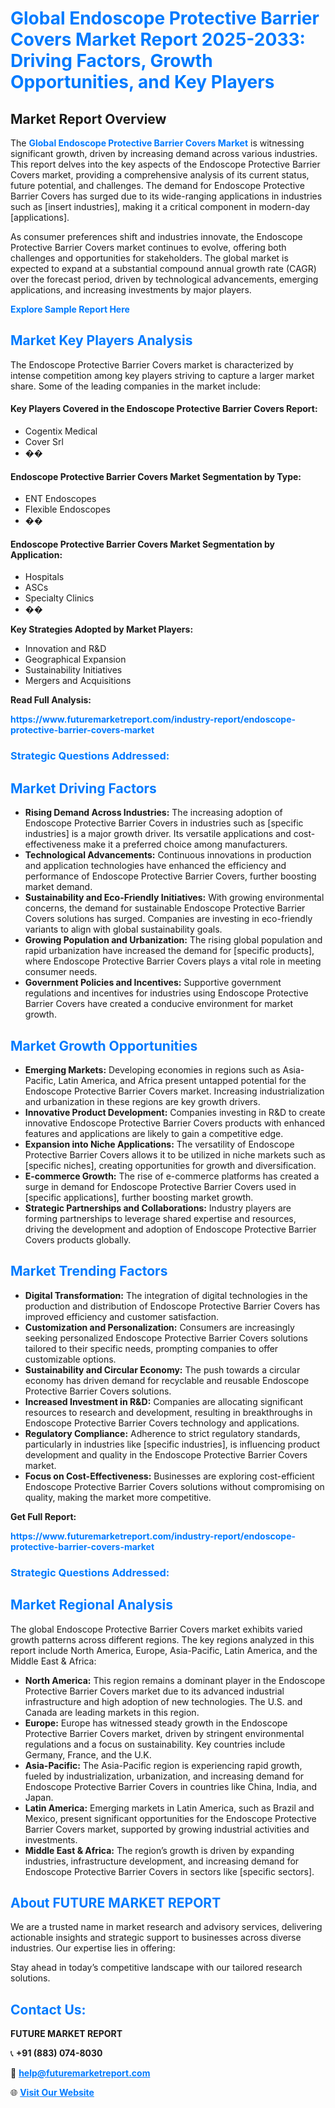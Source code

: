 <h1 style="color: #007BFF;">Global Endoscope Protective Barrier Covers Market Report 2025-2033: Driving Factors, Growth Opportunities, and Key Players</h1>

<section id="overview">
<h2>Market Report Overview</h2>
<p>The <a href="https://www.futuremarketreport.com/industry-report/endoscope-protective-barrier-covers-market" style="color: #007BFF; text-decoration: none;"><strong>Global Endoscope Protective Barrier Covers Market</strong></a> is witnessing significant growth, driven by increasing demand across various industries. This report delves into the key aspects of the Endoscope Protective Barrier Covers market, providing a comprehensive analysis of its current status, future potential, and challenges. The demand for Endoscope Protective Barrier Covers has surged due to its wide-ranging applications in industries such as [insert industries], making it a critical component in modern-day [applications].</p>
<p>As consumer preferences shift and industries innovate, the Endoscope Protective Barrier Covers market continues to evolve, offering both challenges and opportunities for stakeholders. The global market is expected to expand at a substantial compound annual growth rate (CAGR) over the forecast period, driven by technological advancements, emerging applications, and increasing investments by major players.</p>
</section>

<section id="overview">
<p><a href="https://www.futuremarketreport.com/request-sample/reportId=113929" style="color: #007BFF; text-decoration: none;"><strong>Explore Sample Report Here</strong></a></p>
</section>

<section id="key-players">
<h2 style="color: #007BFF;">Market Key Players Analysis</h2>
<p>The Endoscope Protective Barrier Covers market is characterized by intense competition among key players striving to capture a larger market share. Some of the leading companies in the market include:</p>
<h4>Key Players Covered in the Endoscope Protective Barrier Covers Report:</h4>
<ul><li>Cogentix Medical</li><li>Cover Srl</li><li>��</li></ul>
<h4>Endoscope Protective Barrier Covers Market Segmentation by Type:</h4>
<ul><li>ENT Endoscopes</li><li>Flexible Endoscopes</li><li>��</li></ul>

<h4>Endoscope Protective Barrier Covers Market Segmentation by Application:</h4>
<ul><li>Hospitals</li><li>ASCs</li><li>Specialty Clinics</li><li>��</li></ul>
<p><strong>Key Strategies Adopted by Market Players:</strong></p>
<ul>
<li>Innovation and R&D</li>
<li>Geographical Expansion</li>
<li>Sustainability Initiatives</li>
<li>Mergers and Acquisitions</li>
</ul>
</section>

<section>
<p><strong>Read Full Analysis: </strong></p><a href="https://www.futuremarketreport.com/industry-report/endoscope-protective-barrier-covers-market" style="color: #007BFF; text-decoration: none;"><strong>https://www.futuremarketreport.com/industry-report/endoscope-protective-barrier-covers-market</strong></a>
<h3 style="color: #007BFF;">Strategic Questions Addressed:</h3>
</section>

<section id="driving-factors">
<h2 style="color: #007BFF;">Market Driving Factors</h2>
<ul>
<li><strong>Rising Demand Across Industries:</strong> The increasing adoption of Endoscope Protective Barrier Covers in industries such as [specific industries] is a major growth driver. Its versatile applications and cost-effectiveness make it a preferred choice among manufacturers.</li>
<li><strong>Technological Advancements:</strong> Continuous innovations in production and application technologies have enhanced the efficiency and performance of Endoscope Protective Barrier Covers, further boosting market demand.</li>
<li><strong>Sustainability and Eco-Friendly Initiatives:</strong> With growing environmental concerns, the demand for sustainable Endoscope Protective Barrier Covers solutions has surged. Companies are investing in eco-friendly variants to align with global sustainability goals.</li>
<li><strong>Growing Population and Urbanization:</strong> The rising global population and rapid urbanization have increased the demand for [specific products], where Endoscope Protective Barrier Covers plays a vital role in meeting consumer needs.</li>
<li><strong>Government Policies and Incentives:</strong> Supportive government regulations and incentives for industries using Endoscope Protective Barrier Covers have created a conducive environment for market growth.</li>
</ul>
</section>

<section id="growth-opportunities">
<h2 style="color: #007BFF;">Market Growth Opportunities</h2>
<ul>
<li><strong>Emerging Markets:</strong> Developing economies in regions such as Asia-Pacific, Latin America, and Africa present untapped potential for the Endoscope Protective Barrier Covers market. Increasing industrialization and urbanization in these regions are key growth drivers.</li>
<li><strong>Innovative Product Development:</strong> Companies investing in R&D to create innovative Endoscope Protective Barrier Covers products with enhanced features and applications are likely to gain a competitive edge.</li>
<li><strong>Expansion into Niche Applications:</strong> The versatility of Endoscope Protective Barrier Covers allows it to be utilized in niche markets such as [specific niches], creating opportunities for growth and diversification.</li>
<li><strong>E-commerce Growth:</strong> The rise of e-commerce platforms has created a surge in demand for Endoscope Protective Barrier Covers used in [specific applications], further boosting market growth.</li>
<li><strong>Strategic Partnerships and Collaborations:</strong> Industry players are forming partnerships to leverage shared expertise and resources, driving the development and adoption of Endoscope Protective Barrier Covers products globally.</li>
</ul>
</section>

<section id="trending-factors">
<h2 style="color: #007BFF;">Market Trending Factors</h2>
<ul>
<li><strong>Digital Transformation:</strong> The integration of digital technologies in the production and distribution of Endoscope Protective Barrier Covers has improved efficiency and customer satisfaction.</li>
<li><strong>Customization and Personalization:</strong> Consumers are increasingly seeking personalized Endoscope Protective Barrier Covers solutions tailored to their specific needs, prompting companies to offer customizable options.</li>
<li><strong>Sustainability and Circular Economy:</strong> The push towards a circular economy has driven demand for recyclable and reusable Endoscope Protective Barrier Covers solutions.</li>
<li><strong>Increased Investment in R&D:</strong> Companies are allocating significant resources to research and development, resulting in breakthroughs in Endoscope Protective Barrier Covers technology and applications.</li>
<li><strong>Regulatory Compliance:</strong> Adherence to strict regulatory standards, particularly in industries like [specific industries], is influencing product development and quality in the Endoscope Protective Barrier Covers market.</li>
<li><strong>Focus on Cost-Effectiveness:</strong> Businesses are exploring cost-efficient Endoscope Protective Barrier Covers solutions without compromising on quality, making the market more competitive.</li>
</ul>
</section>

<section>
<p><strong>Get Full Report: </strong></p><a href="https://www.futuremarketreport.com/industry-report/endoscope-protective-barrier-covers-market" style="color: #007BFF; text-decoration: none;"><strong>https://www.futuremarketreport.com/industry-report/endoscope-protective-barrier-covers-market</strong></a>
<h3 style="color: #007BFF;">Strategic Questions Addressed:</h3>
</section>


<section id="regional-analysis">
<h2 style="color: #007BFF;">Market Regional Analysis</h2>
<p>The global Endoscope Protective Barrier Covers market exhibits varied growth patterns across different regions. The key regions analyzed in this report include North America, Europe, Asia-Pacific, Latin America, and the Middle East & Africa:</p>
<ul>
<li><strong>North America:</strong> This region remains a dominant player in the Endoscope Protective Barrier Covers market due to its advanced industrial infrastructure and high adoption of new technologies. The U.S. and Canada are leading markets in this region.</li>
<li><strong>Europe:</strong> Europe has witnessed steady growth in the Endoscope Protective Barrier Covers market, driven by stringent environmental regulations and a focus on sustainability. Key countries include Germany, France, and the U.K.</li>
<li><strong>Asia-Pacific:</strong> The Asia-Pacific region is experiencing rapid growth, fueled by industrialization, urbanization, and increasing demand for Endoscope Protective Barrier Covers in countries like China, India, and Japan.</li>
<li><strong>Latin America:</strong> Emerging markets in Latin America, such as Brazil and Mexico, present significant opportunities for the Endoscope Protective Barrier Covers market, supported by growing industrial activities and investments.</li>
<li><strong>Middle East & Africa:</strong> The region’s growth is driven by expanding industries, infrastructure development, and increasing demand for Endoscope Protective Barrier Covers in sectors like [specific sectors].</li>
</ul>
</section>

<footer>
<h2 style="color: #007BFF;">About FUTURE MARKET REPORT</h2>
<p>We are a trusted name in market research and advisory services, delivering actionable insights and strategic support to businesses across diverse industries. Our expertise lies in offering:</p>

<p>Stay ahead in today’s competitive landscape with our tailored research solutions.</p>

<h2 style="color: #007BFF;">Contact Us:</h2>
<p><strong>FUTURE MARKET REPORT</strong></p>
<p>📞 <strong>+91 (883) 074-8030</strong></p>
<p>📧 <strong><a href="mailto:help@futuremarketreport.com" style="color: #007BFF;">help@futuremarketreport.com</a></strong></p>
<p>🌐 <strong><a href="https://www.futuremarketreport.com/" style="color: #007BFF;">Visit Our Website</a></strong></p>
</footer>